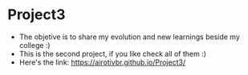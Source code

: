 # Project3

- The objetive is to share my evolution and new learnings beside my college :)
- This is the second project, if you like check all of them :)
- Here's the link: https://airotivbr.github.io/Project3/
